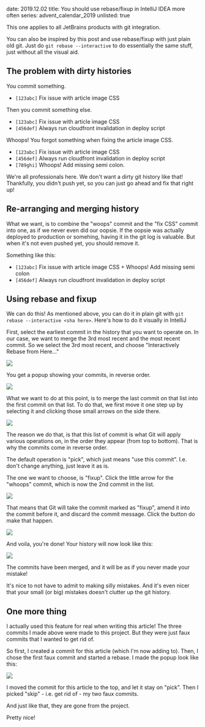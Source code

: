 date: 2019.12.02
title: You should use rebase/fixup in IntelliJ IDEA more often
series: advent_calendar_2019
unlisted: true

This one applies to all JetBrains products with git integration.

You can also be inspired by this post and use rebase/fixup with just plain old git. Just do `git rebase --interactive` to do essentially the same stuff, just without all the visual aid.


## The problem with dirty histories

You commit something.

* `[123abc]` Fix issue with article image CSS

Then you commit something else.

* `[123abc]` Fix issue with article image CSS
* `[456def]` Always run cloudfront invalidation in deploy script

Whoops! You forgot something when fixing the article image CSS.

* `[123abc]` Fix issue with article image CSS
* `[456def]` Always run cloudfront invalidation in deploy script
* `[789ghi]` Whoops! Add missing semi colon.

We're all professionals here. We don't want a dirty git history like that! Thankfully, you didn't push yet, so you can just go ahead and fix that right up!

## Re-arranging and merging history

What we want, is to combine the "woops" commit and the "fix CSS" commit into one, as if we never even did our oopsie. If the oopsie was actually deployed to production or somehing, having it in the git log is valuable. But when it's not even pushed yet, you should remove it. 

Something like this:

* `[123abc]` Fix issue with article image CSS + Whoops! Add missing semi colon
* `[456def]` Always run cloudfront invalidation in deploy script

## Using rebase and fixup

We can do this! As mentioned above, you can do it in plain git with `git rebase --interactive <sha here>`. Here's how to do it visually in IntelliJ

First, select the earliest commit in the history that you want to operate on. In our case, we want to merge the 3rd most recent and the most recent commit. So we select the 3rd most recent, and choose "Interactively Rebase from Here..."

<p><img src="/static/posts/intellij_rebase_fixup/step_1.jpg">

You get a popup showing your commits, in reverse order.

<p style="margin-right: 20%"><img src="/static/posts/intellij_rebase_fixup/step_2.jpg">

What we want to do at this point, is to merge the last commit on that list into the first commit on that list. To do that, we first move it one step up by selecting it and clicking those small arrows on the side there.

<p style="margin-right: 20%"><img src="/static/posts/intellij_rebase_fixup/step_3.jpg">

The reason we do that, is that this list of commit is what Git will apply various operations on, in the order they appear (from top to bottom). That is why the commits come in reverse order.

The default operation is "pick", which just means "use this commit". I.e. don't change anything, just leave it as is.

The one we want to choose, is "fixup". Click the little arrow for the "whoops" commit, which is now the 2nd commit in the list.

<p style="margin-right: 20%"><img src="/static/posts/intellij_rebase_fixup/step_4.jpg">

That means that Git will take the commit marked as "fixup", amend it into the commit before it, and discard the commit message. Click the button do make that happen.

<p style="margin-right: 20%"><img src="/static/posts/intellij_rebase_fixup/step_5.jpg">

And voila, you're done! Your history will now look like this:

<p><img src="/static/posts/intellij_rebase_fixup/step_6.jpg">

The commits have been merged, and it will be as if you never made your mistake!

It's nice to not have to admit to making silly mistakes. And it's even nicer that your small (or big) mistakes doesn't clutter up the git history.


## One more thing

I actually used this feature for real when writing this article! The three commits I made above were made to this project. But they were just faux commits that I wanted to get rid of.

So first, I created a commit for this article (which I'm now adding to). Then, I chose the first faux commit and started a rebase. I made the popup look like this:

<p style="margin-right: 20%"><img src="/static/posts/intellij_rebase_fixup/real_step.jpg">

I moved the commit for this article to the top, and let it stay on "pick". Then I picked "skip" - i.e. get rid of - my two faux commits.

And just like that, they are gone from the project.

Pretty nice!
